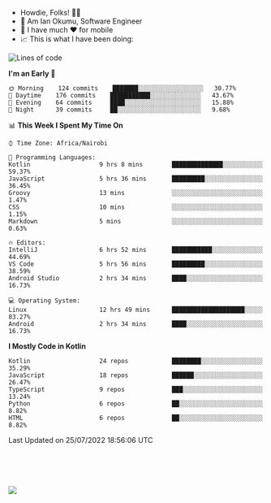 
* Howdie, Folks! 👋🤓
* 🤪 Am Ian Okumu, Software Engineer
* 📱 I have much ❤️ for mobile
* 📈 This is what I have been doing:
  
<!-- <a href="https://otsembo.github.io/OtsemboPortfolio/" style="margin-right:.5%; margin-top=.5%;">
  <img align="center" src="https://github-readme-stats.vercel.app/api/top-langs/?username=otsembo&layout=compact" />
</a> -->

<!--START_SECTION:waka-->
![Lines of code](https://img.shields.io/badge/From%20Hello%20World%20I%27ve%20Written-688%20Thousand%20lines%20of%20code-blue)

**I'm an Early 🐤** 

```text
🌞 Morning    124 commits    ███████░░░░░░░░░░░░░░░░░░   30.77% 
🌆 Daytime    176 commits    ███████████░░░░░░░░░░░░░░   43.67% 
🌃 Evening    64 commits     ████░░░░░░░░░░░░░░░░░░░░░   15.88% 
🌙 Night      39 commits     ██░░░░░░░░░░░░░░░░░░░░░░░   9.68%

```


📊 **This Week I Spent My Time On** 

```text
⌚︎ Time Zone: Africa/Nairobi

💬 Programming Languages: 
Kotlin                   9 hrs 8 mins        ██████████████░░░░░░░░░░░   59.37% 
JavaScript               5 hrs 36 mins       █████████░░░░░░░░░░░░░░░░   36.45% 
Groovy                   13 mins             ░░░░░░░░░░░░░░░░░░░░░░░░░   1.47% 
CSS                      10 mins             ░░░░░░░░░░░░░░░░░░░░░░░░░   1.15% 
Markdown                 5 mins              ░░░░░░░░░░░░░░░░░░░░░░░░░   0.63%

🔥 Editors: 
IntelliJ                 6 hrs 52 mins       ███████████░░░░░░░░░░░░░░   44.69% 
VS Code                  5 hrs 56 mins       █████████░░░░░░░░░░░░░░░░   38.59% 
Android Studio           2 hrs 34 mins       ████░░░░░░░░░░░░░░░░░░░░░   16.73%

💻 Operating System: 
Linux                    12 hrs 49 mins      ████████████████████░░░░░   83.27% 
Android                  2 hrs 34 mins       ████░░░░░░░░░░░░░░░░░░░░░   16.73%

```

**I Mostly Code in Kotlin** 

```text
Kotlin                   24 repos            ████████░░░░░░░░░░░░░░░░░   35.29% 
JavaScript               18 repos            ██████░░░░░░░░░░░░░░░░░░░   26.47% 
TypeScript               9 repos             ███░░░░░░░░░░░░░░░░░░░░░░   13.24% 
Python                   6 repos             ██░░░░░░░░░░░░░░░░░░░░░░░   8.82% 
HTML                     6 repos             ██░░░░░░░░░░░░░░░░░░░░░░░   8.82%

```



 Last Updated on 25/07/2022 18:56:06 UTC
<!--END_SECTION:waka-->

<br />
<br />
<br />
<br />
<a href="https://otsembo.com" style="margin-right:.5%; margin-top=.5%;">
  <img align="center" src="https://github-readme-stats.vercel.app/api?username=otsembo&&show_icons=true&theme=radical" />
</a>
<br />
  
  </div>
<!---
otsembo/otsembo is a ✨ special ✨ repository because its `README.md` (this file) appears on your GitHub profile.
You can click the Preview link to take a look at your changes.
--->
